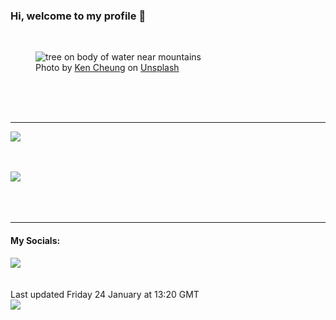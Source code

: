<h3>Hi, welcome to my profile 👋</h3>

<br />
<figure>
  <img
    src="https://images.unsplash.com/photo-1494500764479-0c8f2919a3d8?crop=entropy&cs=tinysrgb&fit=max&fm=jpg&ixid=M3wyNzQ3MDB8MHwxfHJhbmRvbXx8fHx8fHx8fDE3Mzc3MjE3ODR8&ixlib=rb-4.0.3&q=80&w=1080&auto=format"
    alt="tree on body of water near mountains" 
  />
  <figcaption>Photo by <a
    href="https://unsplash.com/@kencheungphoto?utm_source=Profile%20readme&utm_medium=referral">Ken Cheung</a> on <a
    href="https://unsplash.com/?utm_source=Profile%20readme&utm_medium=referral">Unsplash</a></figcaption>
</figure>




  <br /><br /><br />

<hr />
<img
  src="https://github-readme-stats.vercel.app/api?username=shanelucy&show_icons=true&theme=calm"
/>
<br /><br /><br />

<img 
  src="https://github-readme-stats.vercel.app/api/top-langs/?username=shanelucy&theme=calm"
/>
<br /><br /><br /><br />
<hr />
<h4>My Socials:</h4>
<a href="https://uk.linkedin.com/in/shane-lucy-4735b616a">
  <img
    src="https://img.shields.io/badge/linkedin%20-%230077B5.svg?&style=for-the-badge&logo=linkedin&logoColor=white"
  />
</a>
<br /><br /><br />
Last updated Friday 24 January at 13:20 GMT
<br />
<img
  src="https://github.com/ShaneLucy/ShaneLucy/workflows/README%20build/badge.svg"
/>
